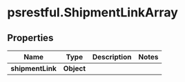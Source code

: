 # psrestful.ShipmentLinkArray

## Properties
Name | Type | Description | Notes
------------ | ------------- | ------------- | -------------
**shipmentLink** | **Object** |  | 
